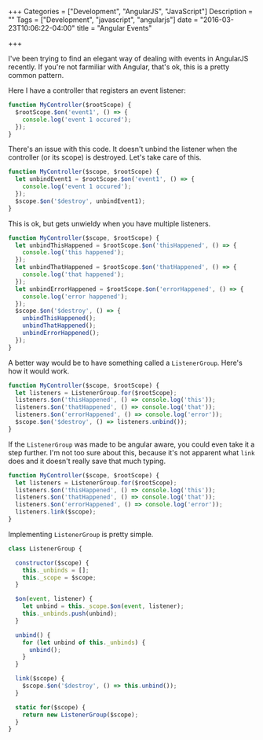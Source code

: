 +++
Categories = ["Development", "AngularJS", "JavaScript"]
Description = ""
Tags = ["Development", "javascript", "angularjs"]
date = "2016-03-23T10:06:22-04:00"
title = "Angular Events"

+++


I've been trying to find an elegant way of dealing with events in AngularJS recently.
If you're not farmiliar with Angular, that's ok, this is a pretty common pattern.

Here I have a controller that registers an event listener:

``` js
function MyController($rootScope) {
  $rootScope.$on('event1', () => {
    console.log('event 1 occured');
  });
}
```

There's an issue with this code. It doesn't unbind the listener when the controller (or its scope) is destroyed.
Let's take care of this.

``` js
function MyController($scope, $rootScope) {
  let unbindEvent1 = $rootScope.$on('event1', () => {
    console.log('event 1 occured');
  });
  $scope.$on('$destroy', unbindEvent1);
}
```

This is ok, but gets unwieldy when you have multiple listeners.

``` js
function MyController($scope, $rootScope) {
  let unbindThisHappened = $rootScope.$on('thisHappened', () => {
    console.log('this happened');
  });
  let unbindThatHappened = $rootScope.$on('thatHappened', () => {
    console.log('that happened');
  });
  let unbindErrorHappened = $rootScope.$on('errorHappened', () => {
    console.log('error happened');
  });
  $scope.$on('$destroy', () => {
    unbindThisHappened();
    unbindThatHappened();
    unbindErrorHappened();
  });
}
```

A better way would be to have something called a `ListenerGroup`. Here's how it would work. 

``` js
function MyController($scope, $rootScope) {
  let listeners = ListenerGroup.for($rootScope);
  listeners.$on('thisHappened', () => console.log('this'));
  listeners.$on('thatHappened', () => console.log('that'));
  listeners.$on('errorHappened', () => console.log('error'));
  $scope.$on('$destroy', () => listeners.unbind());
}
```

If the `ListenerGroup` was made to be angular aware, you could even take it a step further.
I'm not too sure about this, because it's not apparent what `link` does and it doesn't really save that much typing.

``` js
function MyController($scope, $rootScope) {
  let listeners = ListenerGroup.for($rootScope);
  listeners.$on('thisHappened', () => console.log('this'));
  listeners.$on('thatHappened', () => console.log('that'));
  listeners.$on('errorHappened', () => console.log('error'));
  listeners.link($scope);
}
```

Implementing `ListenerGroup` is pretty simple. 

``` js
class ListenerGroup {

  constructor($scope) {
    this._unbinds = [];
    this._scope = $scope;
  }

  $on(event, listener) {
    let unbind = this._scope.$on(event, listener);
    this._unbinds.push(unbind);
  }

  unbind() {
    for (let unbind of this._unbinds) {
      unbind();
    }
  }

  link($scope) {
    $scope.$on('$destroy', () => this.unbind());
  }

  static for($scope) {
    return new ListenerGroup($scope);
  }
}
```


